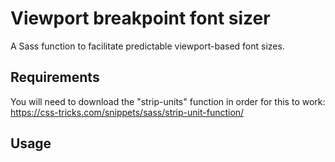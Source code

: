 # Viewport breakpoint font sizer
A Sass function to facilitate predictable viewport-based font sizes.

## Requirements
You will need to download the "strip-units" function in order for this to work:
https://css-tricks.com/snippets/sass/strip-unit-function/

## Usage
